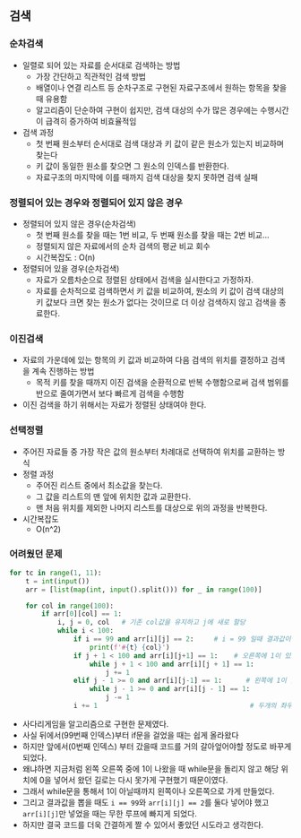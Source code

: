 ## 검색

### 순차검색

- 일렬로 되어 있는 자료를 순서대로 검색하는 방법
    - 가장 간단하고 직관적인 검색 방법
    - 배열이나 연결 리스트 등 순차구조로 구현된 자료구조에서 원하는 항목을 찾을 때 유용함
    - 알고리즘이 단순하여 구현이 쉽지만, 검색 대상의 수가 많은 경우에는 수행시간이 급격히 증가하여 비효율적임
- 검색 과정
    - 첫 번째 원소부터 순서대로 검색 대상과 키 값이 같은 원소가 있는지 비교하며 찾는다
    - 키 값이 동일한 원소를 찾으면 그 원소의 인덱스를 반환한다.
    - 자료구조의 마지막에 이를 때까지 검색 대상을 찾지 못하면 검색 실패

### 정렬되어 있는 경우와 정렬되어 있지 않은 경우

- 정렬되어 있지 않은 경우(순차검색)
    - 첫 번째 원소를 찾을 때는 1번 비교, 두 번째 원소를 찾을 때는 2번 비교…
    - 정렬되지 않은 자료에서의 순차 검색의 평균 비교 회수
    - 시간복잡도 : O(n)
- 정렬되어 있을 경우(순차검색)
    - 자료가 오름차순으로 정렬된 상태에서 검색을 실시한다고 가정하자.
    - 자료를 순차적으로 검색하면서 키 값을 비교하여, 원소의 키 값이 검색 대상의 키 값보다 크면 찾는 원소가 없다는 것이므로 더 이상 검색하지 않고 검색을 종료한다.

### 이진검색

- 자료의 가운데에 있는 항목의 키 값과 비교하여 다음 검색의 위치를 결정하고 검색을 계속 진행하는 방법
    - 목적 키를 찾을 때까지 이진 검색을 순환적으로 반복 수행함으로써 검색 범위를 반으로 줄여가면서 보다 빠르게 검색을 수행함
- 이진 검색을 하기 위해서는 자료가 정렬된 상태여야 한다.

### 선택정렬

- 주어진 자료들 중 가장 작은 값의 원소부터 차례대로 선택하여 위치를 교환하는 방식
- 정렬 과정
    - 주어진 리스트 중에서 최소값을 찾는다.
    - 그 값을 리스트의 맨 앞에 위치한 값과 교환한다.
    - 맨 처음 위치를 제외한 나머지 리스트를 대상으로 위의 과정을 반복한다.
- 시간복잡도
    - O(n^2)


### 어려웠던 문제
```python
for tc in range(1, 11):
    t = int(input())
    arr = [list(map(int, input().split())) for _ in range(100)]

    for col in range(100):
        if arr[0][col] == 1:
            i, j = 0, col   # 기존 col값을 유지하고 j에 새로 할당
            while i < 100:
                if i == 99 and arr[i][j] == 2:     # i = 99 일때 결과값이면 col값을 출력
                    print(f'#{t} {col}')
                if j + 1 < 100 and arr[i][j+1] == 1:    # 오른쪽에 1이 있으면 오른쪽으로 1이 안니올때까지 while문을 돌린다
                    while j + 1 < 100 and arr[i][j + 1] == 1:
                        j += 1
                elif j - 1 >= 0 and arr[i][j-1] == 1:      # 왼쪽에 1이 있으면 왼쪽으로 1이 안나올때까지 while문을 돌린다.
                    while j - 1 >= 0 and arr[i][j - 1] == 1:
                        j -= 1
                i += 1                                      # 두개의 좌우 방향에 안걸리면 i += 1을 해준다.

```

- 사다리게임을 알고리즘으로 구현한 문제였다.
- 사실 뒤에서(99번째 인덱스)부터 if문을 걸었을 때는 쉽게 올라왔다
- 하지만 앞에서(0번째 인덱스) 부터 갔을때 코드를 거의 갈아엎어야할 정도로 바꾸게 되었다.
- 왜냐하면 지금처럼 왼쪽 오른쪽 중에 1이 나왔을 때 while문을 돌리지 않고 해당 위치에 0을 넣어서 왔던 길로는 다시 못가게 구현했기 때문이였다.
- 그래서 while문을 통해서 1이 아닐때까지 왼쪽이나 오른쪽으로 가게 만들었다.
- 그리고 결과값을 뽑을 때도 `i == 99`와 `arr[i][j] == 2`를 둘다 넣어야 했고 `arr[i][j]`만 넣었을 때는 무한 루프에 빠지게 되었다. 
- 하지만 결국 코드를 더욱 간결하게 짤 수 있어서 좋았던 시도라고 생각한다.